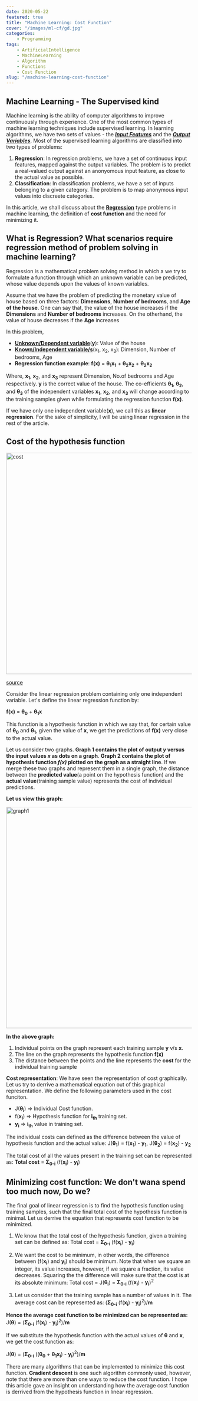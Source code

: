 ```yaml
---
date: 2020-05-22
featured: true
title: "Machine Learning: Cost Function"
cover: "/images/ml-cf/gd.jpg"
categories: 
    - Programming
tags:
    - ArtificialIntelligence
    - MachineLearning
    - Algorithm
    - Functions
    - Cost Function
slug: "/machine-learning-cost-function"
---
```


## Machine Learning - The Supervised kind

Machine learning is the ability of computer algorithms to improve continuously through experience. One of the most common types of machine learning techniques include supervised learning. In learning algorithms, we have two sets of values - the [***Input Features***](https://en.wikipedia.org/wiki/Feature_(machine_learning)) and the [***Output Variables***](https://en.wikipedia.org/wiki/Machine_learning#Supervised_learning).
Most of the supervised learning algorithms are classified into two types of problems:
1. **Regression**: In regression problems, we have a set of continuous input features, mapped against the output variables. The problem is to predict a real-valued output against an anonyomous input feature, as close to the actual value as possible.
2. **Classification**: In classification problems, we have a set of inputs belonging to a given category. The problem is to map anonymous input values into discreete categories.

In this article, we shall discuss about the [**Regression**](https://en.wikipedia.org/wiki/Regression_analysis) type problems in machine learning, the definition of **cost function** and the need for minimizing it.

## What is Regression? What scenarios require regression method of problem solving in machine learning?

Regression is a mathematical problem solving method in which a we try to formulate a function through which an unknown variable can be predicted, whose value depends upon the values of known variables.

Assume that we have the problem of predicting the monetary value of house based on three factors: **Dimensions**, **Number of bedrooms**, and **Age of the house**. One can say that, the value of the house increases if the **Dimensions** and **Number of bedrooms** increases. On the otherhand, the value of house decreases if the **Age** increases

In this problem, 
- [**Unknown/Dependent variable**](https://en.wikipedia.org/wiki/Dependent_and_independent_variables)(**y**): Value of the house
- [**Known/Independent variable/s**](https://en.wikipedia.org/wiki/Dependent_and_independent_variables)(x<sub>1</sub>, x<sub>2</sub>, x<sub>3</sub>): Dimension, Number of bedrooms, Age
- **Regression function example**: **f(x)** = **&theta;<sub>1</sub>x<sub>1</sub>** + **&theta;<sub>2</sub>x<sub>2</sub>** + **&theta;<sub>2</sub>x<sub>2</sub>**

Where, **x<sub>1</sub>**, **x<sub>2</sub>**, and **x<sub>3</sub>** represent Dimension, No.of bedrooms and Age respectively. **y** is the correct value of the house. The co-efficients **&theta;<sub>1</sub>**, **&theta;<sub>2</sub>**, and **&theta;<sub>3</sub>** of the independent variables **x<sub>1</sub>**, **x<sub>2</sub>**, and **x<sub>3</sub>** will change according to the training samples given while formulating the regression function **f(x)**.

If we have only one independent variable(**x**), we call this as **linear regression**. For the sake of simplicity, I will be using linear regression in the rest of the article.

## Cost of the hypothesis function
<img src="/images/ml-cf/cost.jpg" alt="cost" width="600px" />

[source](https://pixabay.com/illustrations/bitcoin-currency-technology-money-3089728/)

Consider the linear regression problem containing only one independent variable. Let's define the linear regression function by: 

**f(x)** = **&theta;<sub>0</sub>** + **&theta;<sub>1</sub>x**

This function is a hypothesis function in which we say that, for certain value of **&theta;<sub>0</sub>** and **&theta;<sub>1</sub>**, given the value of **x**, we get the predictions of **f(x)** very close to the actual value. 

Let us consider two graphs. **Graph 1 contains the plot of output *y* versus the input values *x* as dots on a graph**. **Graph 2 contains the plot of hypothesis function *f(x)* plotted on the graph as a straight line**. If we merge these two graphs and represent them in a single graph, the distance between the **predicted value**(a point on the hypothesis function) and the **actual value**(training sample value) represents the cost of individual predictions.

**Let us view this graph:**

<img src="/images/ml-cf/graph1.png" alt="graph1" width="600px" />

**In the above graph:**
1. Individual points on the graph represent each training sample **y** v/s **x**.
2. The line on the graph represents the hypothesis function **f(x)**
3. The distance between the points and the line represents the **cost** for the individual training sample

**Cost representation**: We have seen the representation of cost graphically. Let us try to derrive a mathematical equation out of this graphical representation. We define the following parameters used in the cost funciton.

- J(**&theta;<sub>i</sub>**) => Individual Cost function.
- f(**x<sub>i</sub>**) => Hypothesis function for **i<sub>th</sub>** training set.
- **y<sub>i</sub>** => **i<sub>th</sub>** value in training set.

The individual costs can defined as the difference between the value of hypothesis function and the actual value:
J(**&theta;<sub>1</sub>**) = f(**x<sub>1</sub>**) - **y<sub>1</sub>**, J(**&theta;<sub>2</sub>**) = f(**x<sub>2</sub>**) - **y<sub>2</sub>**

The total cost of all the values present in the training set can be represented as: **Total cost** = **&Sigma;<sub>0-i</sub>** (f(**x<sub>i</sub>**) - **y<sub>i</sub>**)

## Minimizing cost function: We don't wana spend too much now, Do we?

The final goal of linear regression is to find the hypothesis function using training samples, such that the final total cost of the hypothesis function is minimal. Let us derrive the equation that represents cost function to be minimized.

1. We know that the total cost of the hypothesis function, given a training set can be defined as: Total cost = **&Sigma;<sub>0-i</sub>** (f(**x<sub>i</sub>**) - **y<sub>i</sub>**)

2. We want the cost to be minimum, in other words, the difference between (f(**x<sub>i</sub>**) and **y<sub>i</sub>**) should be minimum. Note that when we square an integer, its value increases, however, if we square a fraction, its value decreases. 
Squaring the the difference will make sure that the cost is at its absolute minimum: Total cost = J(**&theta;<sub>i</sub>**) = **&Sigma;<sub>0-i</sub>** (f(**x<sub>i</sub>**) - **y<sub>i</sub>**)<sup>2</sup>

3. Let us consider that the training sample has `m` number of values in it. The average cost can be represented as: (**&Sigma;<sub>0-i</sub>** (f(**x<sub>i</sub>**) - **y<sub>i</sub>**)<sup>2</sup>)/**m**

**Hence the average cost function to be minimized can be represented as:**
J(**&theta;**) = (**&Sigma;<sub>0-i</sub>** (f(**x<sub>i</sub>**) - **y<sub>i</sub>**)<sup>2</sup>)/**m**

If we substitute the hypothesis function with the actual values of **&theta;** and **x**, we get the cost function as:

J(**&theta;**) = (**&Sigma;<sub>0-i</sub>** ((**&theta;<sub>0</sub>** + **&theta;<sub>1</sub>x<sub>i</sub>**) - **y<sub>i</sub>**)<sup>2</sup>)/**m**

There are many algorithms that can be implemented to minimize this cost function. **Gradient descent** is one such algorithm commonly used, however, note that there are more than one ways to reduce the cost function. I hope this article gave an insight on understanding how the average cost function is derrived from the hypothesis function in linear regression.